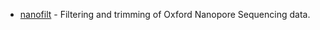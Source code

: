 * [nanofilt](https://github.com/wdecoster/nanofilt) - Filtering and trimming of Oxford Nanopore Sequencing data.
